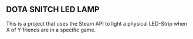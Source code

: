 ## DOTA SNITCH LED LAMP

This is a project that uses the Steam API to light a physical LED-Strip when X of Y
friends are in a specific game.
